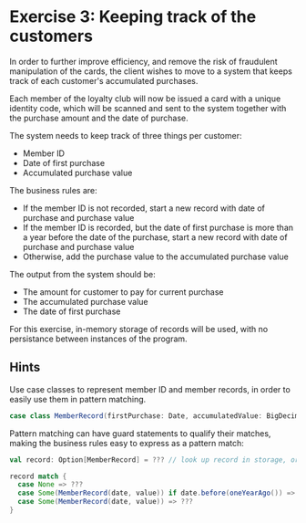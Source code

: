 # Exercise 3: Keeping track of the customers

In order to further improve efficiency, and remove the risk of fraudulent manipulation of the cards,
the client wishes to move to a system that keeps track of each customer's accumulated purchases.

Each member of the loyalty club will now be issued a card with a unique identity code, which will be
scanned and sent to the system together with the purchase amount and the date of purchase.

The system needs to keep track of three things per customer:

* Member ID
* Date of first purchase
* Accumulated purchase value

The business rules are:

* If the member ID is not recorded, start a new record with date of purchase and purchase value 
* If the member ID is recorded, but the date of first purchase is more than a year before
    the date of the purchase, start a new record with date of purchase and purchase value
* Otherwise, add the purchase value to the accumulated purchase value
 
The output from the system should be:

* The amount for customer to pay for current purchase
* The accumulated purchase value
* The date of first purchase

For this exercise, in-memory storage of records will be used, with no persistance between instances of
the program. 


## Hints

Use case classes to represent member ID and member records, in order to easily use them in 
pattern matching. 

```scala
case class MemberRecord(firstPurchase: Date, accumulatedValue: BigDecimal)
```

Pattern matching can have guard statements to qualify their matches, making the business rules 
easy to express as a pattern match:

```scala
val record: Option[MemberRecord] = ??? // look up record in storage, or None if not exist

record match {
  case None => ???
  case Some(MemberRecord(date, value)) if date.before(oneYearAgo()) => ???
  case Some(MemberRecord(date, value)) => ???
}
```

